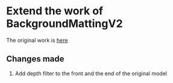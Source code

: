 # Extend the work of BackgroundMattingV2
The original work is [here](https://github.com/PeterL1n/BackgroundMattingV2)

## Changes made
1. Add depth filter to the front and the end of the original model
